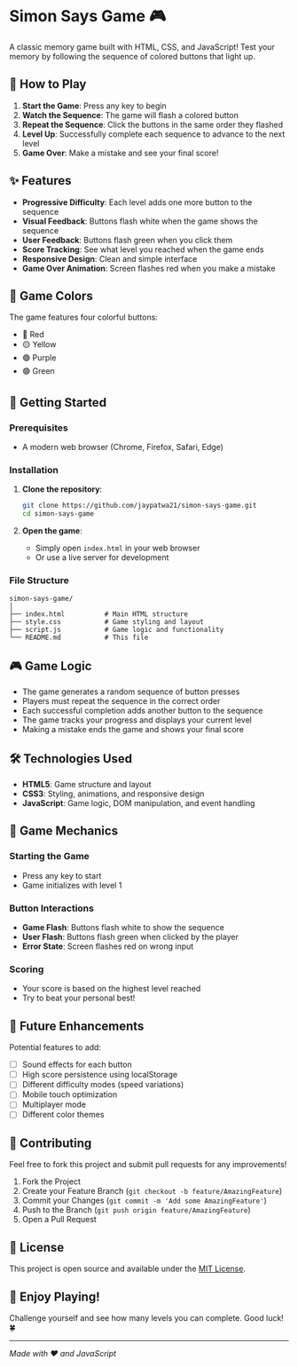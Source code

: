 # Simon Says Game 🎮

A classic memory game built with HTML, CSS, and JavaScript! Test your memory by following the sequence of colored buttons that light up.

## 🎯 How to Play

1. **Start the Game**: Press any key to begin
2. **Watch the Sequence**: The game will flash a colored button
3. **Repeat the Sequence**: Click the buttons in the same order they flashed
4. **Level Up**: Successfully complete each sequence to advance to the next level
5. **Game Over**: Make a mistake and see your final score!

## ✨ Features

- **Progressive Difficulty**: Each level adds one more button to the sequence
- **Visual Feedback**: Buttons flash white when the game shows the sequence
- **User Feedback**: Buttons flash green when you click them
- **Score Tracking**: See what level you reached when the game ends
- **Responsive Design**: Clean and simple interface
- **Game Over Animation**: Screen flashes red when you make a mistake

## 🎨 Game Colors

The game features four colorful buttons:
- 🔴 Red
- 🟡 Yellow  
- 🟣 Purple
- 🟢 Green

## 🚀 Getting Started

### Prerequisites
- A modern web browser (Chrome, Firefox, Safari, Edge)

### Installation

1. **Clone the repository**:
   ```bash
   git clone https://github.com/jaypatwa21/simon-says-game.git
   cd simon-says-game
   ```

2. **Open the game**:
   - Simply open `index.html` in your web browser
   - Or use a live server for development

### File Structure
```
simon-says-game/
│
├── index.html          # Main HTML structure
├── style.css           # Game styling and layout
├── script.js           # Game logic and functionality
└── README.md           # This file
```

## 🎮 Game Logic

- The game generates a random sequence of button presses
- Players must repeat the sequence in the correct order
- Each successful completion adds another button to the sequence
- The game tracks your progress and displays your current level
- Making a mistake ends the game and shows your final score

## 🛠️ Technologies Used

- **HTML5**: Game structure and layout
- **CSS3**: Styling, animations, and responsive design
- **JavaScript**: Game logic, DOM manipulation, and event handling

## 🎯 Game Mechanics

### Starting the Game
- Press any key to start
- Game initializes with level 1

### Button Interactions
- **Game Flash**: Buttons flash white to show the sequence
- **User Flash**: Buttons flash green when clicked by the player
- **Error State**: Screen flashes red on wrong input

### Scoring
- Your score is based on the highest level reached
- Try to beat your personal best!

## 🚀 Future Enhancements

Potential features to add:
- [ ] Sound effects for each button
- [ ] High score persistence using localStorage
- [ ] Different difficulty modes (speed variations)
- [ ] Mobile touch optimization
- [ ] Multiplayer mode
- [ ] Different color themes

## 🤝 Contributing

Feel free to fork this project and submit pull requests for any improvements!

1. Fork the Project
2. Create your Feature Branch (`git checkout -b feature/AmazingFeature`)
3. Commit your Changes (`git commit -m 'Add some AmazingFeature'`)
4. Push to the Branch (`git push origin feature/AmazingFeature`)
5. Open a Pull Request

## 📝 License

This project is open source and available under the [MIT License](LICENSE).

## 🎉 Enjoy Playing!

Challenge yourself and see how many levels you can complete. Good luck! 🍀

---
*Made with ❤️ and JavaScript*
